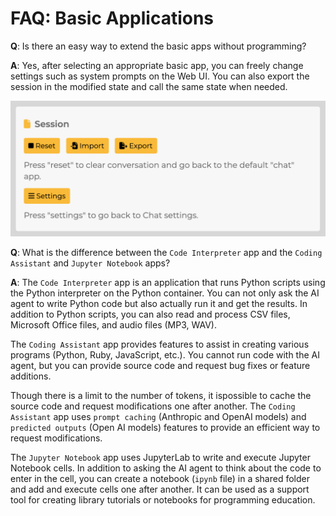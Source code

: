 # FAQ: Basic Applications

**Q**: Is there an easy way to extend the basic apps without programming?

**A**: Yes, after selecting an appropriate basic app, you can freely change settings such as system prompts on the Web UI. You can also export the session in the modified state and call the same state when needed.

![](./assets/images/monadic-chat-session.png ':size=400')

**Q**: What is the difference between the `Code Interpreter` app and the `Coding Assistant` and `Jupyter Notebook` apps?

**A**: The `Code Interpreter` app is an application that runs Python scripts using the Python interpreter on the Python container. You can not only ask the AI agent to write Python code but also actually run it and get the results. In addition to Python scripts, you can also read and process CSV files, Microsoft Office files, and audio files (MP3, WAV).

The `Coding Assistant` app provides features to assist in creating various programs (Python, Ruby, JavaScript, etc.). You cannot run code with the AI agent, but you can provide source code and request bug fixes or feature additions.

Though there is a limit to the number of tokens, it ispossible to cache the source code and request modifications one after another. The `Coding Assistant` app uses `prompt caching` (Anthropic and OpenAI models) and `predicted outputs` (Open AI models) features to provide an efficient way to request modifications.

The `Jupyter Notebook` app uses JupyterLab to write and execute Jupyter Notebook cells. In addition to asking the AI agent to think about the code to enter in the cell, you can create a notebook (`ipynb` file) in a shared folder and add and execute cells one after another. It can be used as a support tool for creating library tutorials or notebooks for programming education.

